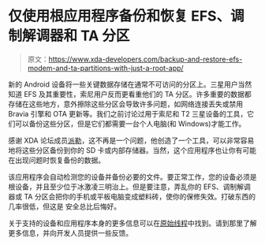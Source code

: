# 仅使用根应用程序备份和恢复 EFS、调制解调器和 TA 分区

> 原文：<https://www.xda-developers.com/backup-and-restore-efs-modem-and-ta-partitions-with-just-a-root-app/>

新的 Android 设备将一些关键数据存储在通常不可访问的分区上。三星用户当然知道 EFS 及其重要性，索尼用户反而更看重他们的 TA 分区。许多重要的数据都存储在这些地方，意外擦除这些分区会导致许多问题，如网络连接丢失或禁用 Bravia 引擎和 OTA 更新等。我们之前讨论过用于索尼和 T2 三星设备的工具，它们可以备份这些分区，但是它们都需要一台个人电脑(和 Windows)才能工作。

感谢 XDA 论坛成员[派勒](http://forum.xda-developers.com/member.php?u=5064841)，这不再是一个问题，他创造了一个工具，可以非常容易地将这些分区备份到你的 SD 卡或内部存储器。当然，这个应用程序也让你有可能在出现问题时恢复备份的数据。

该应用程序会自动检测您的设备并备份必要的文件。要正常工作，您的设备必须是根设备，并且至少位于冰激凌三明治上。但是要注意，弄乱你的 EFS、调制解调器或 TA 分区会把你的手机或平板电脑变成塑料砖，使你的保修失效。打破东西的几率很低，但这是 安全总比后悔好。

关于支持的设备和应用程序本身的更多信息可以在[原始线程](http://forum.xda-developers.com/showthread.php?t=2582811)中找到。请到那里了解更多信息，并向开发人员提供一些反馈。